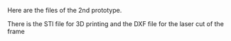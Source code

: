 Here are the files of the 2nd prototype.

There is the STl file for 3D printing and the DXF file for the laser cut of the frame
